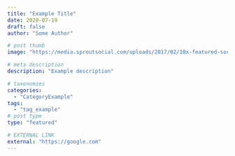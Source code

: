 ```yaml
---
title: "Example Title"
date: 2020-07-19
draft: false
author: "Some Author"

# post thumb
image: "https://media.sproutsocial.com/uploads/2017/02/10x-featured-social-media-image-size.png"

# meta description
description: "Example description"

# taxonomies
categories:
  - "CategoryExample"
tags:
  - "tag_example"
# post type
type: "featured"

# EXTERNAL LINK
external: "https://google.com"
---
```

